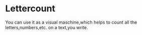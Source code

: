 # Lettercount
You can use it as a visual maschine,which helps to count all the letters,numbers,etc. on a text,you write.
